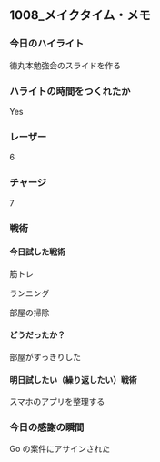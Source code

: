 ## 1008\_メイクタイム・メモ

### 今日のハイライト

徳丸本勉強会のスライドを作る

### ハライトの時間をつくれたか

Yes

### レーザー

6

### チャージ

7

### 戦術

#### 今日試した戦術

筋トレ

ランニング

部屋の掃除

#### どうだったか？

部屋がすっきりした

#### 明日試したい（繰り返したい）戦術

スマホのアプリを整理する

### 今日の感謝の瞬間

Go の案件にアサインされた
